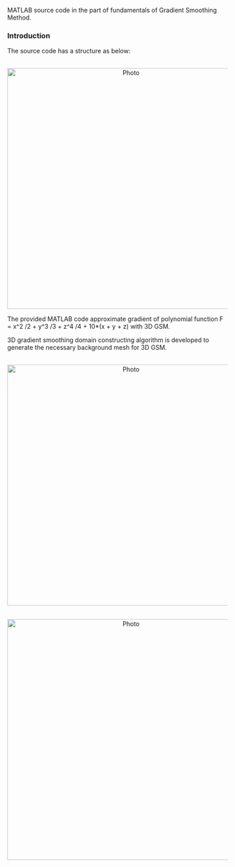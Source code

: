 
MATLAB source code in the part of fundamentals of Gradient Smoothing Method.

### Introduction
The source code has a structure as below: 
<p align="center">
  <img src="https://maozirui.github.io/images/GSM_book_GSM_3D.png" alt="Photo" style="width: 550px;"/> 
</p>


The provided MATLAB code approximate gradient of polynomial function F = x^2 /2 + y^3 /3 + z^4 /4 + 10*(x + y + z) with 3D GSM.

3D gradient smoothing domain constructing algorithm is developed to generate the necessary background mesh for 3D GSM. 

<p align="center">
  <img src="https://maozirui.github.io/images/GSM_book_GSM_3D_1.png" alt="Photo" style="width: 550px;"/> 
</p>
<p align="center">
  <img src="https://maozirui.github.io/images/GSM_book_GSM_3D_2.png" alt="Photo" style="width: 550px;"/> 
</p>

